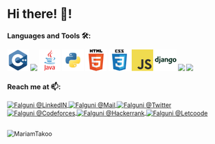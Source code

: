 <h1>Hi there! 👋!</h1>
            
<!--
**MariamTakoo/MariamTakoo** is a ✨ _special_ ✨ repository because its `README.md` (this file) appears on your GitHub profile.

Here are some ideas to get you started:

- 🔭 I’m currently working on ...
- 🌱 I’m currently learning ...
- 👯 I’m looking to collaborate on ...
- 🤔 I’m looking for help with ...
- 💬 Ask me about ...
- 📫 How to reach me: ...
- 😄 Pronouns: ...
- ⚡ Fun fact: ...
-->
</div>

### Languages and Tools 🛠: ###
  
<img height="50" src="https://raw.githubusercontent.com/github/explore/80688e429a7d4ef2fca1e82350fe8e3517d3494d/topics/cpp/cpp.png">  <img height="50" src="https://cdn-icons-png.flaticon.com/512/6132/6132221.png"> <img height="50" src="https://raw.githubusercontent.com/devicons/devicon/master/icons/java/java-original-wordmark.svg">   <img height="50" src="https://raw.githubusercontent.com/github/explore/80688e429a7d4ef2fca1e82350fe8e3517d3494d/topics/python/python.png">  <img height="50" src="https://raw.githubusercontent.com/github/explore/80688e429a7d4ef2fca1e82350fe8e3517d3494d/topics/html/html.png">  <img height="50" src="https://raw.githubusercontent.com/github/explore/80688e429a7d4ef2fca1e82350fe8e3517d3494d/topics/css/css.png">   <img height="50" src="https://raw.githubusercontent.com/github/explore/80688e429a7d4ef2fca1e82350fe8e3517d3494d/topics/javascript/javascript.png">       <img height="50" src="https://raw.githubusercontent.com/github/explore/80688e429a7d4ef2fca1e82350fe8e3517d3494d/topics/django/django.png">   <img height="50" src="https://cdn-icons-png.flaticon.com/512/3161/3161133.png">   <img height="50" src="https://upload.wikimedia.org/wikipedia/commons/3/3f/Git_icon.svg">

### Reach me at 📫: ###
<a href="https://www.linkedin.com/in/mariam-tarek-39a838206/">
  <img align="center" alt="Falguni @LinkedIN" height="40" src="https://cdn-icons-png.flaticon.com/512/174/174857.png" />
</a>   
  <a href="mailto:mariam0155357@gmail.com">
  <img align="center" alt="Falguni @Mail" height="40" src="https://upload.wikimedia.org/wikipedia/commons/7/7e/Gmail_icon_%282020%29.svg" />
</a>   
<a href="https://twitter.com/Mariam_Takoo">
  <img align="center" alt="Falguni @Twitter" height="40" src="https://cdn-icons-png.flaticon.com/512/1384/1384065.png" />
</a>   <a href="https://codeforces.com/profile/Takoo">
  <img align="center" alt="Falguni @Codeforces" height="40" src="https://cdn4.iconfinder.com/data/icons/logos-brands-5/24/codeforces-512.png" />
</a>       
<a href="https://www.hackerrank.com/Takoo_">
  <img align="center" alt="Falguni @Hackerrank" height="40" src="https://cdn4.iconfinder.com/data/icons/logos-and-brands/512/160_Hackerrank_logo_logos-512.png" />
</a>
<a href="https://leetcode.com/Takoo/">
  <img align="center" alt="Falguni @Letcoode" height="60" src="https://user-images.githubusercontent.com/36547915/97088991-45da5d00-1652-11eb-900f-80d106540f4f.png" />
</a>
<br><br>
<p > <img src="https://github-readme-stats.vercel.app/api?username=MariamTakoo&show_icons=true" alt="MariamTakoo" /> </p>

